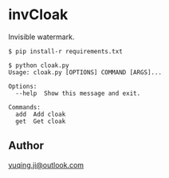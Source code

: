 # invCloak

Invisible watermark. 

```
$ pip install-r requirements.txt

$ python cloak.py 
Usage: cloak.py [OPTIONS] COMMAND [ARGS]...

Options:
  --help  Show this message and exit.

Commands:
  add  Add cloak
  get  Get cloak
```

## Author

yuqing.ji@outlook.com